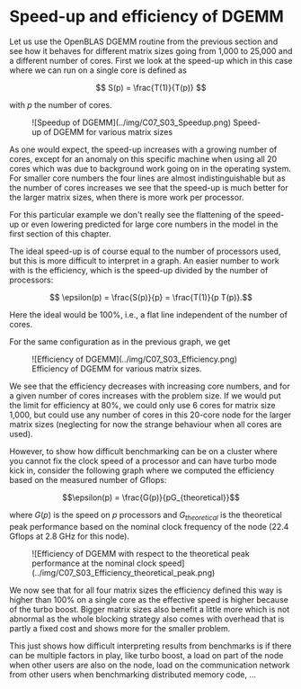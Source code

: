 # Speed-up and efficiency of DGEMM

Let us use the OpenBLAS DGEMM routine from the previous section and see how it
behaves for different matrix sizes going from 1,000 to 25,000 and a different number
of cores. First we look at the speed-up which in this case where we can run on a single
core is defined as

$$ S(p) = \frac{T(1)}{T(p)} $$

with $p$ the number of cores.

<figure markdown>
  ![Speedup of DGEMM](../img/C07_S03_Speedup.png)
  <caption>Speed-up of DGEMM for various matrix sizes</caption>
</figure>

As one would expect, the speed-up increases with a growing number of
cores, except for an anomaly on this specific machine when using all 20 cores which
was due to background work going on in the operating system.
For smaller core numbers the four lines are almost indistinguishable but 
as the number of cores increases we see that the speed-up is much better
for the larger matrix sizes, when there is more work per processor.

For this particular example we don't really see the flattening of the speed-up
or even lowering predicted for large core numbers in the model in the first
section of this chapter.

The ideal speed-up is of course equal to the number of processors used, but
this is more difficult to interpret in a graph. An easier number to work with
is the efficiency, which is the speed-up divided by the number of processors:

$$ \epsilon(p) = \frac{S(p)}{p} = \frac{T(1)}{p T(p)}.$$

Here the ideal would be 100%, i.e., a flat line independent of the number of cores.

For the same configuration as in the previous graph, we get

<figure markdown>
  ![Efficiency of DGEMM](../img/C07_S03_Efficiency.png)
  <caption>Efficiency of DGEMM for various matrix sizes.</caption>
</figure>

We see that the efficiency decreases with increasing core numbers, and
for a given number of cores increases with the problem size. 
If we would put the limit for efficiency at 80%, we could only use 6 cores
for matrix size 1,000, but could use any number of cores in this
20-core node for the larger matrix sizes (neglecting for now the strange
behaviour when all cores are used).

However, to show how difficult benchmarking can be on a cluster where you cannot fix the clock
speed of a processor and can have turbo mode kick in, consider the following graph where we 
computed the efficiency based on the measured number of Gflops:

$$\epsilon(p) = \frac{G(p)}{pG_{theoretical}}$$

where $G(p)$ is the speed on $p$ processors and $G_{theoretical}$ is the theoretical peak
performance based on the nominal clock frequency of the node (22.4 Gflops at 2.8 GHz for this node).

<figure markdown>
  ![Efficiency of DGEMM with respect to the theoretical peak performance at the nominal clock speed](../img/C07_S03_Efficiency_theoretical_peak.png)
</figure>

We now see that for all four matrix sizes the efficiency defined this way is higher than 100% on a single
core as the effective speed is higher because of the turbo boost. Bigger matrix sizes also benefit a little 
more which is not abnormal as the whole blocking strategy also comes with overhead that is partly a fixed
cost and shows more for the smaller problem. 

This just shows how difficult interpreting results from benchmarks is if there can be multiple factors
in play, like turbo boost, a load on part of the node when other users are also on the node, load
on the communication network from other users when benchmarking distributed memory code, ...


